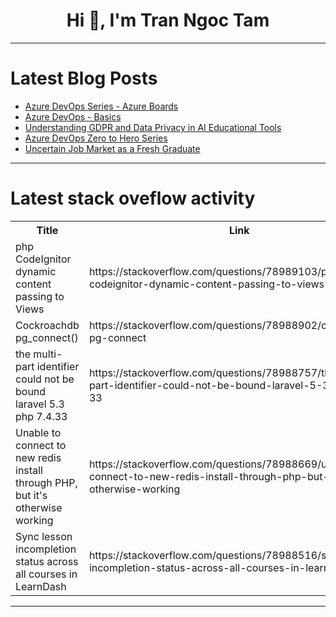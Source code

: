 <h1 align="center">Hi 👋, I'm Tran Ngoc Tam</h1>

---

# Latest Blog Posts 
<!-- BLOG-POST-LIST:START -->
- [Azure DevOps Series - Azure Boards](https://dev.to/prodevopsguytech/azure-devops-series-azure-boards-86)
- [Azure DevOps - Basics](https://dev.to/prodevopsguytech/azure-devops-basics-5ni)
- [Understanding GDPR and Data Privacy in AI Educational Tools](https://dev.to/emmasmith/understanding-gdpr-and-data-privacy-in-ai-educational-tools-3po1)
- [Azure DevOps Zero to Hero Series](https://dev.to/prodevopsguytech/azure-devops-zero-to-hero-series-145m)
- [Uncertain Job Market as a Fresh Graduate](https://dev.to/santosh_kalyankumar_ec11/uncertain-job-market-as-a-fresh-graduate-407f)
<!-- BLOG-POST-LIST:END -->

---

# Latest stack oveflow activity
<table>
  <tr><th>Title</th><th>Link</th></tr>
  <!-- STACKOVERFLOW:START --><tr><td>php CodeIgnitor dynamic content passing to Views</td><td>https://stackoverflow.com/questions/78989103/php-codeignitor-dynamic-content-passing-to-views</td></tr><tr><td>Cockroachdb pg_connect&lpar;&rpar;</td><td>https://stackoverflow.com/questions/78988902/cockroachdb-pg-connect</td></tr><tr><td>the multi-part identifier could not be bound laravel 5.3 php 7.4.33</td><td>https://stackoverflow.com/questions/78988757/the-multi-part-identifier-could-not-be-bound-laravel-5-3-php-7-4-33</td></tr><tr><td>Unable to connect to new redis install through PHP, but it&#39;s otherwise working</td><td>https://stackoverflow.com/questions/78988669/unable-to-connect-to-new-redis-install-through-php-but-its-otherwise-working</td></tr><tr><td>Sync lesson incompletion status across all courses in LearnDash</td><td>https://stackoverflow.com/questions/78988516/sync-lesson-incompletion-status-across-all-courses-in-learndash</td></tr><!-- STACKOVERFLOW:END -->
</table>

---


